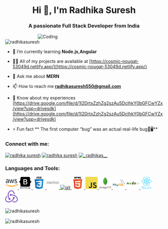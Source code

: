 <h1 align="center">Hi 👋, I'm Radhika Suresh</h1>
<h3 align="center">A passionate Full Stack Developer from India</h3>
<img align="right" alt="Coding" width="400" src="https://user-images.githubusercontent.com/59734313/157189039-c09b3e38-9f42-42c0-ab54-14f1574190a7.gif">

<p align="left"> <img src="https://komarev.com/ghpvc/?username=radhikasuresh&label=Profile%20views&color=0e75b6&style=flat" alt="radhikasuresh" /> </p>

- 🌱 I’m currently learning **Node.js,Angular**

- 👨‍💻 All of my projects are available at [https://cosmic-nougat-53049d.netlify.app/](https://cosmic-nougat-53049d.netlify.app/)

- 💬 Ask me about **MERN**

- 📫 How to reach me **radhikasuresh550@gmail.com**

- 📄 Know about my experiences [https://drive.google.com/file/d/1l2DrtxZzhZg2szAu5DclhkY0bGFCwYZx/view?usp=drivesdk](https://drive.google.com/file/d/1l2DrtxZzhZg2szAu5DclhkY0bGFCwYZx/view?usp=drivesdk)

- ⚡ Fun fact ** The first computer “bug” was an actual real-life bug🤔🖥**

<h3 align="left">Connect with me:</h3>
<p align="left">
<a href="https://linkedin.com/in/radhika suresh" target="blank"><img align="center" src="https://raw.githubusercontent.com/rahuldkjain/github-profile-readme-generator/master/src/images/icons/Social/linked-in-alt.svg" alt="radhika suresh" height="30" width="40" /></a>
<a href="https://fb.com/radhika suresh" target="blank"><img align="center" src="https://raw.githubusercontent.com/rahuldkjain/github-profile-readme-generator/master/src/images/icons/Social/facebook.svg" alt="radhika suresh" height="30" width="40" /></a>
<a href="https://instagram.com/_radhikas__" target="blank"><img align="center" src="https://raw.githubusercontent.com/rahuldkjain/github-profile-readme-generator/master/src/images/icons/Social/instagram.svg" alt="_radhikas__" height="30" width="40" /></a>
</p>

<h3 align="left">Languages and Tools:</h3>
<p align="left"> <a href="https://aws.amazon.com" target="_blank" rel="noreferrer"> <img src="https://raw.githubusercontent.com/devicons/devicon/master/icons/amazonwebservices/amazonwebservices-original-wordmark.svg" alt="aws" width="40" height="40"/> </a> <a href="https://getbootstrap.com" target="_blank" rel="noreferrer"> <img src="https://raw.githubusercontent.com/devicons/devicon/master/icons/bootstrap/bootstrap-plain-wordmark.svg" alt="bootstrap" width="40" height="40"/> </a> <a href="https://www.w3schools.com/css/" target="_blank" rel="noreferrer"> <img src="https://raw.githubusercontent.com/devicons/devicon/master/icons/css3/css3-original-wordmark.svg" alt="css3" width="40" height="40"/> </a> <a href="https://expressjs.com" target="_blank" rel="noreferrer"> <img src="https://raw.githubusercontent.com/devicons/devicon/master/icons/express/express-original-wordmark.svg" alt="express" width="40" height="40"/> </a> <a href="https://git-scm.com/" target="_blank" rel="noreferrer"> <img src="https://www.vectorlogo.zone/logos/git-scm/git-scm-icon.svg" alt="git" width="40" height="40"/> </a> <a href="https://www.w3.org/html/" target="_blank" rel="noreferrer"> <img src="https://raw.githubusercontent.com/devicons/devicon/master/icons/html5/html5-original-wordmark.svg" alt="html5" width="40" height="40"/> </a> <a href="https://developer.mozilla.org/en-US/docs/Web/JavaScript" target="_blank" rel="noreferrer"> <img src="https://raw.githubusercontent.com/devicons/devicon/master/icons/javascript/javascript-original.svg" alt="javascript" width="40" height="40"/> </a> <a href="https://www.mongodb.com/" target="_blank" rel="noreferrer"> <img src="https://raw.githubusercontent.com/devicons/devicon/master/icons/mongodb/mongodb-original-wordmark.svg" alt="mongodb" width="40" height="40"/> </a> <a href="https://www.mysql.com/" target="_blank" rel="noreferrer"> <img src="https://raw.githubusercontent.com/devicons/devicon/master/icons/mysql/mysql-original-wordmark.svg" alt="mysql" width="40" height="40"/> </a> <a href="https://nodejs.org" target="_blank" rel="noreferrer"> <img src="https://raw.githubusercontent.com/devicons/devicon/master/icons/nodejs/nodejs-original-wordmark.svg" alt="nodejs" width="40" height="40"/> </a> <a href="https://reactjs.org/" target="_blank" rel="noreferrer"> <img src="https://raw.githubusercontent.com/devicons/devicon/master/icons/react/react-original-wordmark.svg" alt="react" width="40" height="40"/> </a> <a href="https://redux.js.org" target="_blank" rel="noreferrer"> <img src="https://raw.githubusercontent.com/devicons/devicon/master/icons/redux/redux-original.svg" alt="redux" width="40" height="40"/> </a> </p>

<p><img align="center" src="https://github-readme-stats.vercel.app/api/top-langs?username=radhikasuresh&show_icons=true&locale=en&layout=compact" alt="radhikasuresh" /></p>

<p><img align="center" src="https://github-readme-streak-stats.herokuapp.com/?user=radhikasuresh&" alt="radhikasuresh" /></p>
